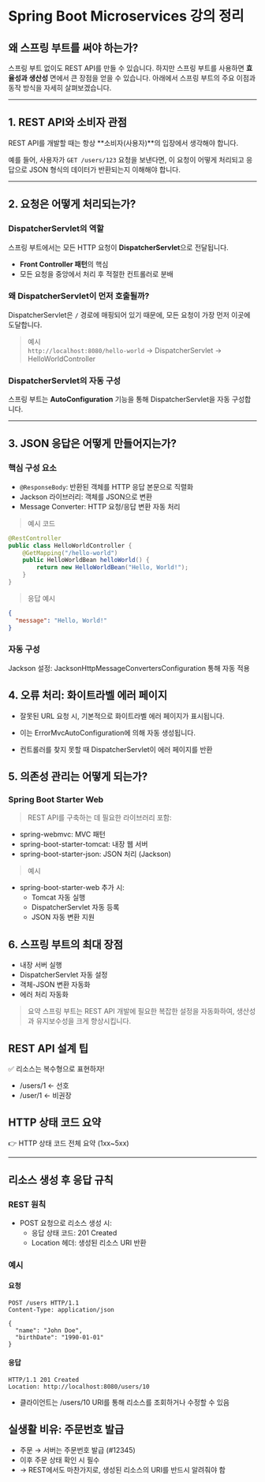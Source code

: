 # Spring Boot Microservices 강의 정리

## 왜 스프링 부트를 써야 하는가?

스프링 부트 없이도 REST API를 만들 수 있습니다. 하지만 스프링 부트를 사용하면 **효율성과 생산성** 면에서 큰 장점을 얻을 수 있습니다. 아래에서 스프링 부트의 주요 이점과 동작 방식을 자세히 살펴보겠습니다.

---

## 1. REST API와 소비자 관점

REST API를 개발할 때는 항상 **소비자(사용자)**의 입장에서 생각해야 합니다.

예를 들어, 사용자가 `GET /users/123` 요청을 보낸다면, 이 요청이 어떻게 처리되고 응답으로 JSON 형식의 데이터가 반환되는지 이해해야 합니다.

---

## 2. 요청은 어떻게 처리되는가?

### DispatcherServlet의 역할

스프링 부트에서는 모든 HTTP 요청이 **DispatcherServlet**으로 전달됩니다.

- **Front Controller 패턴**의 핵심
- 모든 요청을 중앙에서 처리 후 적절한 컨트롤러로 분배

### 왜 DispatcherServlet이 먼저 호출될까?

DispatcherServlet은 `/` 경로에 매핑되어 있기 때문에, 모든 요청이 가장 먼저 이곳에 도달합니다.

> 예시  
> `http://localhost:8080/hello-world` → DispatcherServlet → HelloWorldController

### DispatcherServlet의 자동 구성

스프링 부트는 **AutoConfiguration** 기능을 통해 DispatcherServlet을 자동 구성합니다.

---

## 3. JSON 응답은 어떻게 만들어지는가?

### 핵심 구성 요소

- `@ResponseBody`: 반환된 객체를 HTTP 응답 본문으로 직렬화
- Jackson 라이브러리: 객체를 JSON으로 변환
- Message Converter: HTTP 요청/응답 변환 자동 처리


> 예시 코드

```java
@RestController
public class HelloWorldController {
    @GetMapping("/hello-world")
    public HelloWorldBean helloWorld() {
        return new HelloWorldBean("Hello, World!");
    }
}
```

> 응답 예시

``` json
{
  "message": "Hello, World!"
}
```

### 자동 구성
Jackson 설정: JacksonHttpMessageConvertersConfiguration 통해 자동 적용

## 4. 오류 처리: 화이트라벨 에러 페이지
- 잘못된 URL 요청 시, 기본적으로 화이트라벨 에러 페이지가 표시됩니다.

- 이는 ErrorMvcAutoConfiguration에 의해 자동 생성됩니다.

- 컨트롤러를 찾지 못할 때 DispatcherServlet이 에러 페이지를 반환

## 5. 의존성 관리는 어떻게 되는가?
### Spring Boot Starter Web
> REST API를 구축하는 데 필요한 라이브러리 포함:
- spring-webmvc: MVC 패턴
- spring-boot-starter-tomcat: 내장 웹 서버
- spring-boot-starter-json: JSON 처리 (Jackson)

> 예시

- spring-boot-starter-web 추가 시:
    - Tomcat 자동 실행
    - DispatcherServlet 자동 등록
    - JSON 자동 변환 지원

## 6. 스프링 부트의 최대 장점
- 내장 서버 실행
- DispatcherServlet 자동 설정
- 객체-JSON 변환 자동화
- 에러 처리 자동화

> 요약
스프링 부트는 REST API 개발에 필요한 복잡한 설정을 자동화하여, 생산성과 유지보수성을 크게 향상시킵니다.

## REST API 설계 팁
✅ 리소스는 복수형으로 표현하자!
- /users/1 ← 선호
- /user/1 ← 비권장

## HTTP 상태 코드 요약
👉 HTTP 상태 코드 전체 요약 (1xx~5xx)

---
## 리소스 생성 후 응답 규칙
### REST 원칙
- POST 요청으로 리소스 생성 시:
    - 응답 상태 코드: 201 Created
    - Location 헤더: 생성된 리소스 URI 반환

### 예시
#### 요청
``` http
POST /users HTTP/1.1
Content-Type: application/json

{
  "name": "John Doe",
  "birthDate": "1990-01-01"
}
```
#### 응답
```http
HTTP/1.1 201 Created
Location: http://localhost:8080/users/10
```
- 클라이언트는 /users/10 URI를 통해 리소스를 조회하거나 수정할 수 있음

## 실생활 비유: 주문번호 발급
- 주문 → 서버는 주문번호 발급 (#12345)
- 이후 주문 상태 확인 시 필수
- → REST에서도 마찬가지로, 생성된 리소스의 URI를 반드시 알려줘야 함
